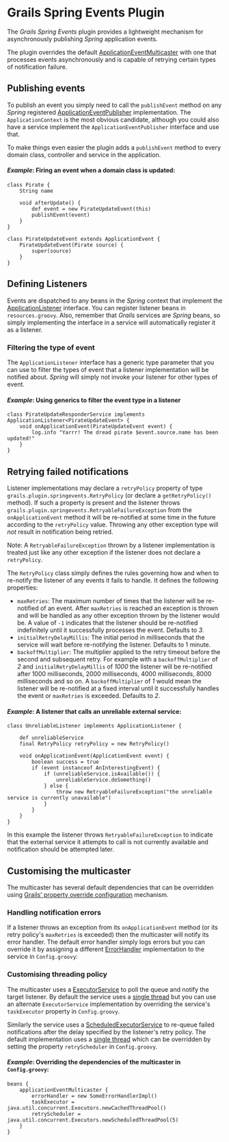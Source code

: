 # Grails Spring Events Plugin

The _Grails Spring Events_ plugin provides a lightweight mechanism for asynchronously publishing _Spring_ application events.

The plugin overrides the default [ApplicationEventMulticaster][7] with one that processes events asynchronously and is capable of retrying certain types of notification failure. 

## Publishing events

To publish an event you simply need to call the `publishEvent` method on any _Spring_ registered [ApplicationEventPublisher][8] implementation. The `ApplicationContext` is the most obvious candidate, although you could also have a service implement the `ApplicationEventPublisher` interface and use that.

To make things even easier the plugin adds a `publishEvent` method to every domain class, controller and service in the application.

#### _Example_: Firing an event when a domain class is updated:

	class Pirate {
		String name
		
		void afterUpdate() {
			def event = new PirateUpdateEvent(this)
			publishEvent(event)
		}
	}
	
	class PirateUpdateEvent extends ApplicationEvent {
		PirateUpdateEvent(Pirate source) {
			super(source)
		}
	}

## Defining Listeners

Events are dispatched to any beans in the _Spring_ context that implement the [ApplicationListener][9] interface. You can register listener beans in `resources.groovy`. Also, remember that _Grails_ services are _Spring_ beans, so simply implementing the interface in a service will automatically register it as a listener.

### Filtering the type of event

The `ApplicationListener` interface has a generic type parameter that you can use to filter the types of event that a listener implementation will be notified about. _Spring_ will simply not invoke your listener for other types of event.

#### _Example_: Using generics to filter the event type in a listener

	class PirateUpdateResponderService implements ApplicationListener<PirateUpdateEvent> {
		void onApplicationEvent(PirateUpdateEvent event) {
			log.info "Yarrr! The dread pirate $event.source.name has been updated!"
		}
	}

## Retrying failed notifications

Listener implementations may declare a `retryPolicy` property of type `grails.plugin.springevents.RetryPolicy` (or declare a `getRetryPolicy()` method). If such a property is present and the listener throws `grails.plugin.springevents.RetryableFailureException` from the `onApplicationEvent` method it will be re-notified at some time in the future according to the `retryPolicy` value. Throwing any other exception type will _not_ result in notification being retried.

Note: A `RetryableFailureException` thrown by a listener implementation is treated just like any other exception if the listener does not declare a `retryPolicy`.

The `RetryPolicy` class simply defines the rules governing how and when to re-notify the listener of any events it fails to handle. It defines the following properties:

* `maxRetries`: The maximum number of times that the listener will be re-notified of an event. After `maxRetries` is reached an exception is thrown and will be handled as any other exception thrown by the listener would be. A value of `-1` indicates that the listener should be re-notified indefinitely until it successfully processes the event. Defaults to _3_.
* `initialRetryDelayMillis`: The initial period in milliseconds that the service will wait before re-notifying the listener. Defaults to 1 minute.
* `backoffMultiplier`: The multiplier applied to the retry timeout before the second and subsequent retry. For example with a `backoffMultiplier` of _2_ and `initialRetryDelayMillis` of _1000_ the listener will be re-notified after 1000 milliseconds, 2000 milliseconds, 4000 milliseconds, 8000 milliseconds and so on. A `backoffMultiplier` of _1_ would mean the listener will be re-notified at a fixed interval until it successfully handles the event or `maxRetries` is exceeded. Defaults to _2_.

#### _Example_: A listener that calls an unreliable external service:

	class UnreliableListener implements ApplicationListener {
		
		def unreliableService
		final RetryPolicy retryPolicy = new RetryPolicy()
		
		void onApplicationEvent(ApplicationEvent event) {
			boolean success = true
			if (event instanceof AnInterestingEvent) {
				if (unreliableService.isAvailable()) {
					unreliableService.doSomething()
				} else {
					throw new RetryableFailureException("the unreliable service is currently unavailable")
				}
			}
		}
	}
	
In this example the listener throws `RetryableFailureException` to indicate that the external service it attempts to call is not currently available and notification should be attempted later.

## Customising the multicaster

The multicaster has several default dependencies that can be overridden using [Grails' property override configuration][1] mechanism.

### Handling notification errors

If a listener throws an exception from its `onApplicationEvent` method (or its retry policy's `maxRetries` is exceeded) then the multicaster will notify its error handler. The default error handler simply logs errors but you can override it by assigning a different [ErrorHandler][2] implementation to the service in `Config.groovy`:

### Customising threading policy

The multicaster uses a [ExecutorService][3] to poll the queue and notify the target listener. By default the service uses a [single thread][4] but you can use an alternate `ExecutorService` implementation by overriding the service's `taskExecutor` property in `Config.groovy`.

Similarly the service uses a [ScheduledExecutorService][5] to re-queue failed notifications after the delay specified by the listener's retry policy. The default implementation uses a [single thread][6] which can be overridden by setting the property `retryScheduler` in `Config.groovy`.

#### _Example_: Overriding the dependencies of the multicaster in `Config.groovy`:

	beans {
		applicationEventMulticaster {
			errorHandler = new SomeErrorHandlerImpl()
			taskExecutor = java.util.concurrent.Executors.newCachedThreadPool()
			retryScheduler = java.util.concurrent.Executors.newScheduledThreadPool(5)
		}
	}
	
[1]: http://grails.org/doc/latest/guide/14.%20Grails%20and%20Spring.html#14.6%20Property%20Override%20Configuration
[2]: http://static.springsource.org/spring/docs/3.0.x/javadoc-api/org/springframework/util/ErrorHandler.html "org.springframework.util.ErrorHandler"
[3]: http://java.sun.com/javase/6/docs/api/java/util/concurrent/ExecutorService.html "java.util.concurrent.ExecutorService"
[4]: http://java.sun.com/javase/6/docs/api/java/util/concurrent/Executors.html#newSingleThreadExecutor() "java.util.concurrent.Executors.newSingleThreadExecutor()"
[5]: http://java.sun.com/javase/6/docs/api/java/util/concurrent/ScheduledExecutorService.html "java.util.concurrent.ScheduledExecutorService"
[6]: http://java.sun.com/javase/6/docs/api/java/util/concurrent/Executors.html#newSingleThreadScheduledExecutor() "java.util.concurrent.Executors.newSingleThreadScheduledExecutor()"
[7]: http://static.springsource.org/spring/docs/3.0.x/javadoc-api/org/springframework/context/event/ApplicationEventMulticaster.html "org.springframework.context.event.ApplicationEventMulticaster"
[8]: http://static.springsource.org/spring/docs/3.0.x/javadoc-api/org/springframework/context/ApplicationEventPublisher.html "org.springframework.context.ApplicationEventPublisher"
[9]: http://static.springsource.org/spring/docs/3.0.x/javadoc-api/org/springframework/context/ApplicationListener.html "org.springframework.context.ApplicationListener"
